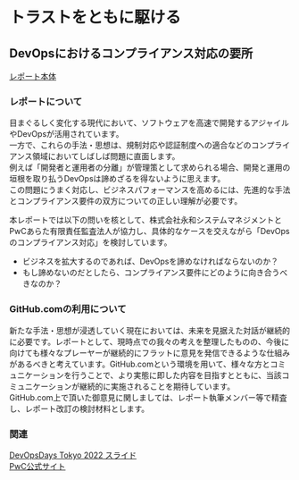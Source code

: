 # トラストをともに駆ける
## DevOpsにおけるコンプライアンス対応の要所
[レポート本体](https://github.com/PwC-Aarata-SPA/DevOps-and-Compliance/blob/main/dev-ops220228.pdf)  

### レポートについて
目まぐるしく変化する現代において、ソフトウェアを高速で開発するアジャイルやDevOpsが活用されています。  
一方で、これらの手法・思想は、規制対応や認証制度への適合などのコンプライアンス領域においてしばしば問題に直面します。  
例えば「開発者と運用者の分離」が管理策として求められる場合、開発と運用の垣根を取り払うDevOpsは諦めざるを得ないように思えます。  
この問題にうまく対応し、ビジネスパフォーマンスを高めるには、先進的な手法とコンプライアンス要件の双方についての正しい理解が必要です。  

本レポートでは以下の問いを核として、株式会社永和システムマネジメントとPwCあらた有限責任監査法人が協力し、具体的なケースを交えながら「DevOpsのコンプライアンス対応」を検討しています。

- ビジネスを拡大するのであれば、DevOpsを諦めなければならないのか？  
- もし諦めないのだとしたら、コンプライアンス要件にどのように向き合うべきなのか？

### GitHub.comの利用について
新たな手法・思想が浸透していく現在においては、未来を見据えた対話が継続的に必要です。レポートとして、現時点での我々の考えを整理したものの、今後に向けても様々なプレーヤーが継続的にフラットに意見を発信できるような仕組みがあるべきと考えています。GitHub.comという環境を用いて、様々な方とコミュニケーションを行うことで、より実態に即した内容を目指すとともに、当該コミュニケーションが継続的に実施されることを期待しています。  
GitHub.com上で頂いた御意見に関しましては、レポート執筆メンバー等で精査し、レポート改訂の検討材料とします。 

### 関連
[DevOpsDays Tokyo 2022 スライド](https://github.com/PwC-Aarata-SPA/DevOps-and-Compliance/blob/main/DODT-Material-Slido.pdf)  
[PwC公式サイト](https://www.pwc.com/jp/ja/knowledge/thoughtleadership/2022/assets/pdf/dev-ops220228.pdf)  
